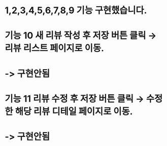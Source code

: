 # 1,2,3,4,5,6,7,8,9 기능 구현했습니다.

# 기능 10 새 리뷰 작성 후 저장 버튼 클릭 → 리뷰 리스트 페이지로 이동.

# -> 구현안됨

# 기능 11 리뷰 수정 후 저장 버튼 클릭 → 수정한 해당 리뷰 디테일 페이지로 이동.

# -> 구현안됨
